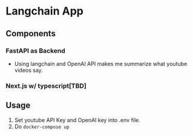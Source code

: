 # Langchain App

## Components

### FastAPI as Backend
- Using langchain and OpenAI API makes me summarize what youtube videos say.

### Next.js w/ typescript[TBD]

## Usage

1. Set youtube API Key and OpenAI key into .env file.
2. Do `docker-compose up`
